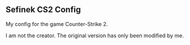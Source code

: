 Sefinek CS2 Config
--------------------

My config for the game Counter-Strike 2.

I am not the creator. The original version has only been modified by me.